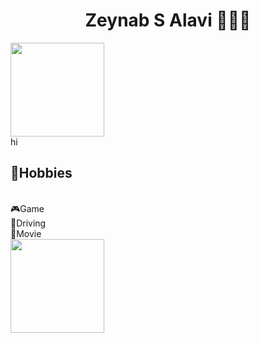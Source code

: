 <div align="center">
  <h1> Zeynab S Alavi 👩🏽‍💻 </h1>
</div>

<div>
  <img height="150em" src="https://github-readme-stats.vercel.app/api?username=dvlpr1992&show_icons=true&include_all_commits=true&theme=algolia" />
</div>

<div>
  <span>
    hi
  </span>
  <span >
    <h2>🤪Hobbies</h2>
  <br>
    🎮Game
    <br>
    🚙Driving
  <br>
    📼Movie
  <br>
  </span>
</div>

<img height="150em" src="https://github-readme-stats.vercel.app/api/top-langs/?username=dvlpr1992&layout=compact&theme=algolia&langs_count=12" />
